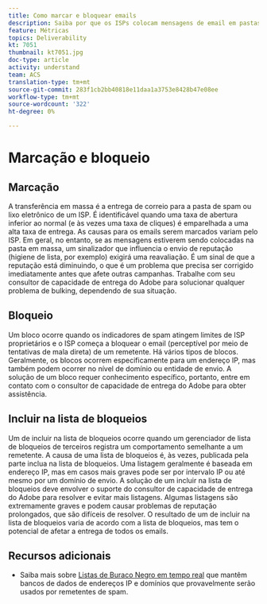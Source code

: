 ```yaml
---
title: Como marcar e bloquear emails
description: Saiba por que os ISPs colocam mensagens de email em pastas de massa ou as bloqueiam.
feature: Métricas
topics: Deliverability
kt: 7051
thumbnail: kt7051.jpg
doc-type: article
activity: understand
team: ACS
translation-type: tm+mt
source-git-commit: 283f1cb2bb40818e11daa1a3753e8428b47e08ee
workflow-type: tm+mt
source-wordcount: '322'
ht-degree: 0%

---
```



# Marcação e bloqueio

## Marcação

A transferência em massa é a entrega de correio para a pasta de spam ou lixo eletrônico de um ISP. É identificável quando uma taxa de abertura inferior ao normal (e às vezes uma taxa de cliques) é emparelhada a uma alta taxa de entrega. As causas para os emails serem marcados variam pelo ISP. Em geral, no entanto, se as mensagens estiverem sendo colocadas na pasta em massa, um sinalizador que influencia o envio de reputação (higiene de lista, por exemplo) exigirá uma reavaliação. É um sinal de que a reputação está diminuindo, o que é um problema que precisa ser corrigido imediatamente antes que afete outras campanhas. Trabalhe com seu consultor de capacidade de entrega do Adobe para solucionar qualquer problema de bulking, dependendo de sua situação.

## Bloqueio

Um bloco ocorre quando os indicadores de spam atingem limites de ISP proprietários e o ISP começa a bloquear o email (perceptível por meio de tentativas de mala direta) de um remetente. Há vários tipos de blocos. Geralmente, os blocos ocorrem especificamente para um endereço IP, mas também podem ocorrer no nível de domínio ou entidade de envio. A solução de um bloco requer conhecimento específico, portanto, entre em contato com o consultor de capacidade de entrega do Adobe para obter assistência.

##  Incluir na lista de bloqueios

Um  de incluir na lista de bloqueios ocorre quando um gerenciador de lista de bloqueios de terceiros registra um comportamento semelhante a um remetente. A causa de uma  lista de bloqueios é, às vezes, publicada pela parte inclua na lista de bloqueios. Uma listagem geralmente é baseada em endereço IP, mas em casos mais graves pode ser por intervalo IP ou até mesmo por um domínio de envio. A solução de um  incluir na lista de bloqueios deve envolver o suporte do consultor de capacidade de entrega do Adobe para resolver e evitar mais listagens. Algumas listagens são extremamente graves e podem causar problemas de reputação prolongados, que são difíceis de resolver. O resultado de um  de incluir na lista de bloqueios varia de acordo com a lista de bloqueios, mas tem o potencial de afetar a entrega de todos os emails.

## Recursos adicionais

* Saiba mais sobre [Listas de Buraco Negro em tempo real](/help/additional-resources/blocklist-databases.md) que mantêm bancos de dados de endereços IP e domínios que provavelmente serão usados por remetentes de spam.
